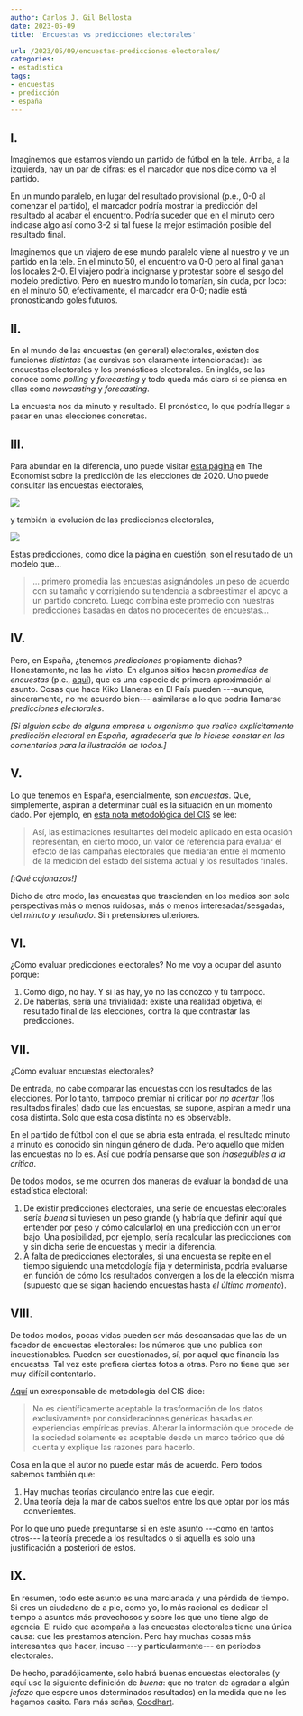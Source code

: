 ```yaml
---
author: Carlos J. Gil Bellosta
date: 2023-05-09
title: 'Encuestas vs predicciones electorales'

url: /2023/05/09/encuestas-predicciones-electorales/
categories:
- estadística
tags:
- encuestas
- predicción
- españa
---
```


## I.

Imaginemos que estamos viendo un partido de fútbol en la tele. Arriba, a la izquierda, hay un par de cifras: es el marcador que nos dice cómo va el partido.

En un mundo paralelo, en lugar del resultado provisional (p.e., 0-0 al comenzar el partido), el marcador podría mostrar la predicción del resultado al acabar el encuentro. Podría suceder que en el minuto cero indicase algo así como 3-2 si tal fuese la mejor estimación posible del resultado final.

Imaginemos que un viajero de ese mundo paralelo viene al nuestro y ve un partido en la tele. En el minuto 50, el encuentro va 0-0 pero al final ganan los locales 2-0. El viajero podría indignarse y protestar sobre el sesgo del modelo predictivo. Pero en nuestro mundo lo tomarían, sin duda, por loco: en el minuto 50, efectivamente, el marcador era 0-0; nadie está pronosticando goles futuros.

## II.

En el mundo de las encuestas (en general) electorales, existen dos funciones _distintas_ (las cursivas son claramente intencionadas): las encuestas electorales y los pronósticos electorales. En inglés, se las conoce como _polling_ y _forecasting_ y todo queda más claro si se piensa en ellas como _nowcasting_ y _forecasting_.

La encuesta nos da minuto y resultado. El pronóstico, lo que podría llegar a pasar en unas elecciones concretas.

## III.

Para abundar en la diferencia, uno puede visitar [esta página](https://projects.economist.com/us-2020-forecast/president) en The Economist sobre la predicción de las elecciones de 2020. Uno puede consultar las encuestas electorales,

![](/wp-uploads/2023/encuestas-predicciones-00.png#center)

y también la evolución de las predicciones electorales,

![](/wp-uploads/2023/encuestas-predicciones-01.png#center)

Estas predicciones, como dice la página en cuestión, son el resultado de un modelo que...

> ... primero promedia las encuestas asignándoles un peso de acuerdo con su tamaño y corrigiendo su tendencia a sobreestimar el apoyo a un partido concreto. Luego combina este promedio con nuestras predicciones basadas en datos no procedentes de encuestas...

## IV.

Pero, en España, ¿tenemos _predicciones_ propiamente dichas? Honestamente, no las he visto. En algunos sitios hacen _promedios de encuestas_ (p.e., [aquí](https://en.wikipedia.org/wiki/Opinion_polling_for_the_2023_Spanish_general_election)), que es una especie de primera aproximación al asunto. Cosas que hace Kiko Llaneras en El País pueden ---aunque, sinceramente, no me acuerdo bien--- asimilarse a lo que podría llamarse _predicciones electorales_.

_[Si alguien sabe de alguna empresa u organismo que realice explícitamente predicción electoral en España, agradecería que lo hiciese constar en los comentarios para la ilustración de todos.]_

## V.

Lo que tenemos en España, esencialmente, son _encuestas_. Que, simplemente, aspiran a determinar cuál es la situación en un momento dado. Por ejemplo, en
[esta nota metodológica del CIS](https://www.cis.es/cis/export/sites/default/-Archivos/Marginales/3240_3259/3242/IM3242.pdf)
se lee:

> Así, las estimaciones resultantes del modelo aplicado en esta ocasión representan, en cierto modo, un valor de referencia para evaluar el efecto de las campañas electorales que mediaran entre el momento de la medición del estado del sistema actual y los resultados finales.

_[¡Qué cojonazos!]_

Dicho de otro modo, las encuestas que trascienden en los medios son solo perspectivas más o menos ruidosas, más o menos interesadas/sesgadas, del _minuto y resultado_. Sin pretensiones ulteriores.

## VI.

¿Cómo evaluar predicciones electorales? No me voy a ocupar del asunto porque:

1. Como digo, no hay. Y si las hay, yo no las conozco y tú tampoco.
2. De haberlas, sería una trivialidad: existe una realidad objetiva, el resultado final de las elecciones, contra la que contrastar las predicciones.

## VII.

¿Cómo evaluar encuestas electorales?

De entrada, no cabe comparar las encuestas con los resultados de las elecciones. Por lo tanto, tampoco premiar ni criticar por _no acertar_ (los resultados finales) dado que las encuestas, se supone, aspiran a medir una cosa distinta. Solo que esta cosa distinta no es observable.

En el partido de fútbol con el que se abría esta entrada, el resultado minuto a minuto es conocido sin ningún género de duda. Pero aquello que miden las encuestas no lo es. Así que podría pensarse que son _inasequibles a la crítica_.

De todos modos, se me ocurren dos maneras de evaluar la bondad de una estadística electoral:

1. De existir predicciones electorales, una serie de encuestas electorales sería _buena_ si tuviesen un peso grande (y habría que definir aquí qué entender por peso y cómo calcularlo) en una predicción con un error bajo. Una posibilidad, por ejemplo, sería recalcular las predicciones con y sin dicha serie de encuestas y medir la diferencia.
2. A falta de predicciones electorales, si una encuesta se repite en el tiempo siguiendo una metodología fija y determinista, podría evaluarse en función de cómo los resultados convergen a los de la elección misma (supuesto que se sigan haciendo encuestas hasta _el último momento_).

## VIII.

De todos modos, pocas vidas pueden ser más descansadas que las de un facedor de encuestas electorales: los números que uno publica son incuestionables. Pueden ser cuestionados, sí, por aquel que financia las encuestas. Tal vez este prefiera ciertas fotos a otras. Pero no tiene que ser muy difícil contentarlo.

[Aquí](https://reis.cis.es/REIS/PDF/REIS_178_091647600818218.pdf) un exresponsable de metodología del CIS dice:

> No es científicamente aceptable la trasformación de los datos exclusivamente por consideraciones genéricas basadas en experiencias empíricas previas. Alterar la información que procede de la sociedad solamente es aceptable desde un marco teórico que dé cuenta y explique las razones para hacerlo.

Cosa en la que el autor no puede estar más de acuerdo. Pero todos sabemos también que:

1. Hay muchas teorías circulando entre las que elegir.
2. Una teoría deja la mar de cabos sueltos entre los que optar por los más convenientes.

Por lo que uno puede preguntarse si en este asunto ---como en tantos otros--- la teoría precede a los resultados o si aquella es solo una justificación a posteriori de estos.

## IX.

En resumen, todo este asunto es una marcianada y una pérdida de tiempo. Si eres un ciudadano de a pie, como yo, lo más racional es dedicar el tiempo a asuntos más provechosos y sobre los que uno tiene algo de agencia. El ruido que acompaña a las encuestas electorales tiene una única causa: que les prestamos atención. Pero hay muchas cosas más interesantes que hacer, incuso ---y particularmente--- en periodos electorales.

De hecho, paradójicamente, solo habrá buenas encuestas electorales (y aquí uso la siguiente definición de _buena_: que no traten de agradar a algún _jefazo_ que espere unos determinados resultados) en la medida que no les hagamos casito. Para más señas, [Goodhart](https://en.wikipedia.org/wiki/Goodhart%27s_law).